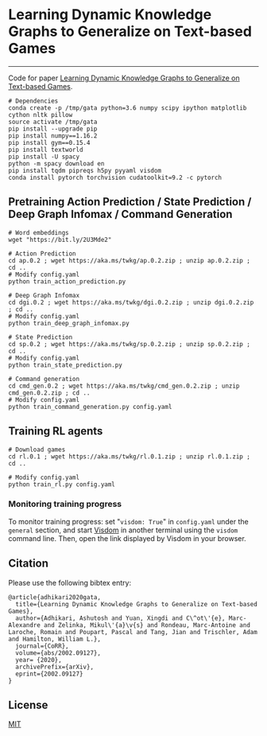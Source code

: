 # Learning Dynamic Knowledge Graphs to Generalize on Text-based Games
---------------------------------------------------------------------------
Code for paper [Learning Dynamic Knowledge Graphs to Generalize on Text-based Games](https://arxiv.org/abs/2002.09127).

```
# Dependencies
conda create -p /tmp/gata python=3.6 numpy scipy ipython matplotlib cython nltk pillow
source activate /tmp/gata
pip install --upgrade pip
pip install numpy==1.16.2
pip install gym==0.15.4
pip install textworld
pip install -U spacy
python -m spacy download en
pip install tqdm pipreqs h5py pyyaml visdom
conda install pytorch torchvision cudatoolkit=9.2 -c pytorch
```

## Pretraining Action Prediction / State Prediction / Deep Graph Infomax / Command Generation
```
# Word embeddings
wget "https://bit.ly/2U3Mde2"

# Action Prediction
cd ap.0.2 ; wget https://aka.ms/twkg/ap.0.2.zip ; unzip ap.0.2.zip ; cd ..
# Modify config.yaml
python train_action_prediction.py

# Deep Graph Infomax
cd dgi.0.2 ; wget https://aka.ms/twkg/dgi.0.2.zip ; unzip dgi.0.2.zip ; cd ..
# Modify config.yaml
python train_deep_graph_infomax.py

# State Prediction
cd sp.0.2 ; wget https://aka.ms/twkg/sp.0.2.zip ; unzip sp.0.2.zip ; cd ..
# Modify config.yaml
python train_state_prediction.py

# Command generation
cd cmd_gen.0.2 ; wget https://aka.ms/twkg/cmd_gen.0.2.zip ; unzip cmd_gen.0.2.zip ; cd ..
# Modify config.yaml
python train_command_generation.py config.yaml
```

## Training RL agents

```
# Download games
cd rl.0.1 ; wget https://aka.ms/twkg/rl.0.1.zip ; unzip rl.0.1.zip ; cd ..

# Modify config.yaml
python train_rl.py config.yaml
```

### Monitoring training progress
To monitor training progress: set "`visdom: True`" in `config.yaml` under the `general` section, and start [Visdom](https://github.com/facebookresearch/visdom) in another terminal using the `visdom` command line. Then, open the link displayed by Visdom in your browser.


## Citation

Please use the following bibtex entry:
```
@article{adhikari2020gata,
  title={Learning Dynamic Knowledge Graphs to Generalize on Text-based Games},
  author={Adhikari, Ashutosh and Yuan, Xingdi and C\^ot\'{e}, Marc-Alexandre and Zelinka, Mikul\'{a}\v{s} and Rondeau, Marc-Antoine and Laroche, Romain and Poupart, Pascal and Tang, Jian and Trischler, Adam and Hamilton, William L.},
  journal={CoRR},
  volume={abs/2002.09127},
  year= {2020},
  archivePrefix={arXiv},
  eprint={2002.09127}
}
```

## License

[MIT](./LICENSE)
